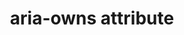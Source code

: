 ---
{
  "title": "aria-owns attribute",
  "description": "Identifies an element (or elements) in order to define a visual, functional, or contextual parent/child relationship between DOM elements where the DOM hierarchy cannot be used to represent the relationship. See related aria-controls.",
  "category": "aria",
  "keywords": [
    "aria-owns attribute"
  ],
  "last_test_date": "2020-08-31",
  "test_results_url": "https://a11ysupport.io/tech/aria/aria-owns_attribute",
  "stats": {
    "jaws": {
      "chrome": {
        "85": "y"
      },
      "ie": {
        "11": "y"
      },
      "firefox": {
        "80": "y"
      }
    },
    "narrator": {
      "edge": {
        "85": "y"
      }
    },
    "nvda": {
      "chrome": {
        "85": "y"
      },
      "firefox": {
        "80": "y"
      }
    },
    "talkback": {
      "and_chr": {
        "85": "y"
      }
    },
    "vo_ios": {
      "ios_saf": {
        "13.6.1": "n"
      }
    },
    "vo_macos": {
      "safari": {
        "13.1.2": "n"
      }
    },
    "orca": {
      "firefox": {
        "80": "y"
      }
    },
    "dragon_win": {
      "chrome": {
        "all": "u"
      }
    },
    "va_and": {
      "and_chr": {
        "all": "u"
      }
    },
    "vc_ios": {
      "ios_saf": {
        "all": "u"
      }
    },
    "vc_macos": {
      "safari": {
        "all": "u"
      }
    },
    "wsr": {
      "chrome": {
        "all": "u"
      }
    }
  },
  "links": {
    "ARIA spec for aria-owns": "https://www.w3.org/TR/wai-aria-1.1/#aria-owns"
  }
}
---